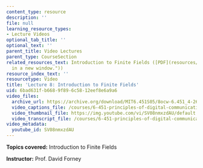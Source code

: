 ```yaml
---
content_type: resource
description: ''
file: null
learning_resource_types:
- Lecture Videos
optional_tab_title: ''
optional_text: ''
parent_title: Video Lectures
parent_type: CourseSection
related_resources_text: Introduction to Finite Fields ([PDF](resources/chap7 "Open
  in a new window."))
resource_index_text: ''
resourcetype: Video
title: 'Lecture 8: Introduction to Finite Fields'
uid: 6bad631f-b668-9f89-6c58-12eef8e6a9a6
video_files:
  archive_url: https://archive.org/download/MIT6.451S05/8ocw-6.451_4-261-28feb2005-220k.mp4
  video_captions_file: /courses/6-451-principles-of-digital-communication-ii-spring-2005/9a09a6eefc41531685bc32967ccb6391_SV08nmxzdAU.vtt
  video_thumbnail_file: https://img.youtube.com/vi/SV08nmxzdAU/default.jpg
  video_transcript_file: /courses/6-451-principles-of-digital-communication-ii-spring-2005/b2c6ce6d50aec06dead9b7d1862f4eef_SV08nmxzdAU.pdf
video_metadata:
  youtube_id: SV08nmxzdAU
---
```


**Topics covered:** Introduction to Finite Fields

**Instructor:** Prof. David Forney